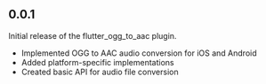 ## 0.0.1

Initial release of the flutter_ogg_to_aac plugin.

* Implemented OGG to AAC audio conversion for iOS and Android
* Added platform-specific implementations
* Created basic API for audio file conversion

